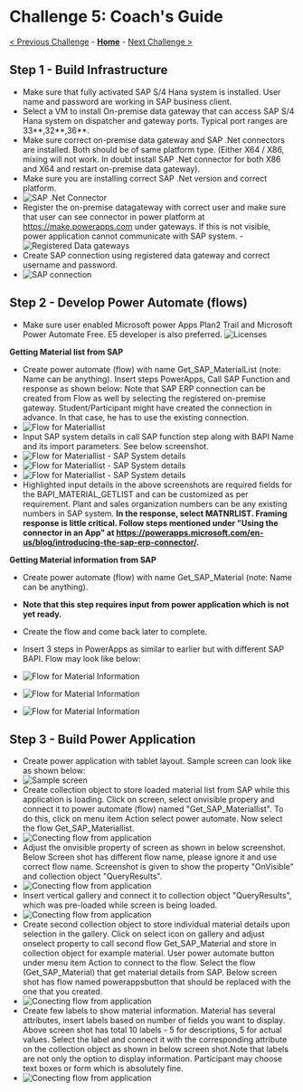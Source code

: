 # Challenge 5: Coach's Guide

[< Previous Challenge](./04-Business-Continuity-and-DR.md) - **[Home](README.md)** - [Next Challenge >](./06-Start-Stop-Automation.md)

## Step 1 - Build Infrastructure

- Make sure that fully activated SAP S/4 Hana system is installed. User name and password are working in SAP business client.
- Select a VM to install On-premise data gateway that can access SAP S/4 Hana system on dispatcher and gateway ports. Typical port ranges are 33**,32**,36**.
- Make sure correct on-premise data gateway and SAP .Net connectors are installed. Both should be of same platform type. (Either X64 / X86, mixing will not work. In doubt install SAP .Net connector for both X86 and X64 and restart on-premise data gateway).
- Make sure you are installing correct SAP .Net version and correct platform.
- ![SAP .Net Connector](Images/Challenge5-sapnetcon.PNG)
- Register the on-premise datagateway with correct user and make sure that user can see connector in power platform at https://make.powerapps.com under gateways. If this is not visible, power application cannot communicate with SAP system. 
-![Registered Data gateways](Images/Challenge5-RegisteredGateway.JPG)
- Create SAP connection using registered data gateway and correct username and password.
- ![SAP connection](Images/Challenge5-SAPConnection.PNG)

## Step 2 - Develop Power Automate (flows)

- Make sure user enabled Microsoft power Apps Plan2 Trail and Microsoft Power Automate Free. E5 developer is also preferred. 
![Licenses](Images/Challenge5-PowerAppsLicense.png)

**Getting Material list from SAP**

- Create power automate (flow) with name Get_SAP_MaterialList (note: Name can be anything). Insert steps PowerApps, Call SAP Function and response as shown below: Note that SAP ERP connection can be created from Flow as well by selecting the registered on-premise gateway. Student/Participant might have created the connection in advance. In that case, he has to use the existing connection. 
- ![Flow for Materiallist](Images/Challenge5-Screen1.png)
- Input SAP system details in call SAP function step along with BAPI Name and its import parameters. See below screenshot.
- ![Flow for Materiallist - SAP System details](Images/Challenge5-Screen2.png)
- ![Flow for Materiallist - SAP System details](Images/Challenge5-Screen3.png)
- ![Flow for Materiallist - SAP System details](Images/Challenge5-Screen4.png)
- Highlighted input details in the above screenshots are required fields for the BAPI_MATERIAL_GETLIST and can be customized as per requirement. Plant and sales organization numbers can be any existing numbers in SAP system.  <b> In the response, select MATNRLIST. Framing response is little critical. Follow steps mentioned under "Using the connector in an App" at https://powerapps.microsoft.com/en-us/blog/introducing-the-sap-erp-connector/. </b> 

**Getting Material information from SAP**

- Create power automate (flow) with name Get_SAP_Material (note: Name can be anything). 
- <b>Note that this step requires input from power application which is not yet ready.</b> 
- Create the flow and come back later to complete. 
- Insert 3 steps in PowerApps as similar to earlier but with different SAP BAPI. Flow may look like below:

- ![Flow for Material Information](Images/Challenge5-Screen5.png)
- ![Flow for Material Information](Images/Challenge5-Screen6.png)
- ![Flow for Material Information](Images/Challenge5-Screen7.png)

## Step 3 - **Build Power Application**

- Create power application with tablet layout. Sample screen can look like as shown below:
- ![Sample screen](Images/Challenge5-SampleApplicationScreen.png)
- Create collection object to store loaded material list from SAP while this application is loading. Click on screen, select onvisible propery and connect it to power automate (flow) named "Get_SAP_Materiallist". To do this, click on menu item Action select power automate. Now select the flow Get_SAP_Materiallist. 
- ![Conecting flow from application](Images/Challenge5-Screen8.png)
- Adjust the onvisible property of screen as shown in below screenshot. Below Screen shot has different flow name, please ignore it and use correct flow name. Screenshot is given to show the property "OnVisible" and collection object "QueryResults".
- ![Conecting flow from application](Images/Challenge5-Screen9.png)
- Insert vertical gallery and connect it to collection object "QueryResults", which was pre-loaded while screen is being loaded.
- ![Conecting flow from application](Images/Challenge5-Screen10.png)	
- Create second collection object to store individual material details upon selection in the gallery. Click on select icon on gallery and adjust onselect property to call second flow Get_SAP_Material and store in collection object for example material. User power automate button under menu item Action to connect to the flow. Select the flow (Get_SAP_Material)  that get material details from SAP. Below screen shot has flow named powerappsbutton that should be replaced with the one that you created.
- ![Conecting flow from application](Images/Challenge5-Screen11.png)	
- Create few labels to show material information. Material has several attributes, insert labels based on number of fields you want to display. Above screen shot has total 10 labels - 5 for descriptions, 5 for actual values. Select the label and connect it with the corresponding attribute on the collection object as shown in below screen shot.Note that labels are not only the option to display information. Participant may choose text boxes or form which is absolutely fine.
- ![Conecting flow from application](Images/Challenge5-Screen12.png)	

